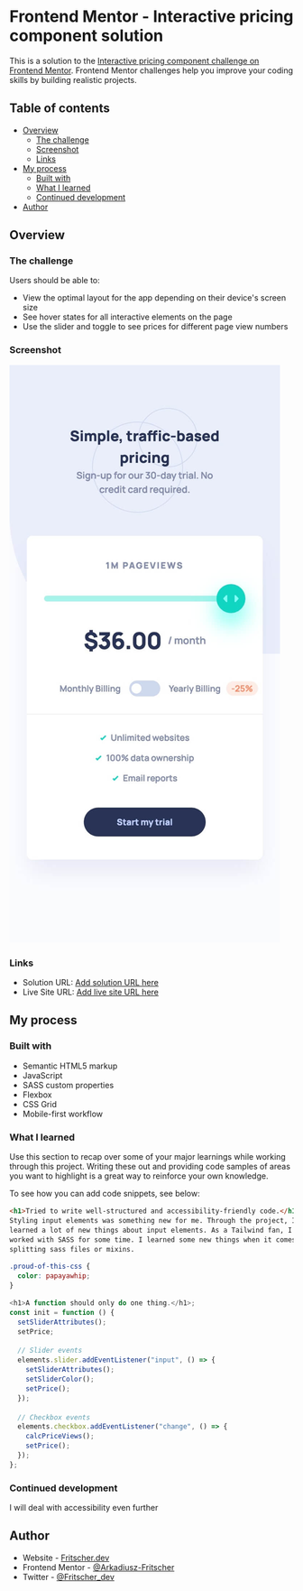 # Frontend Mentor - Interactive pricing component solution

This is a solution to the [Interactive pricing component challenge on Frontend Mentor](https://www.frontendmentor.io/challenges/interactive-pricing-component-t0m8PIyY8). Frontend Mentor challenges help you improve your coding skills by building realistic projects.

## Table of contents

- [Overview](#overview)
  - [The challenge](#the-challenge)
  - [Screenshot](#screenshot)
  - [Links](#links)
- [My process](#my-process)
  - [Built with](#built-with)
  - [What I learned](#what-i-learned)
  - [Continued development](#continued-development)
- [Author](#author)

## Overview

### The challenge

Users should be able to:

- View the optimal layout for the app depending on their device's screen size
- See hover states for all interactive elements on the page
- Use the slider and toggle to see prices for different page view numbers

### Screenshot

![Mobile view](./screenshot.jpg)

### Links

- Solution URL: [Add solution URL here](https://your-solution-url.com)
- Live Site URL: [Add live site URL here](https://your-live-site-url.com)

## My process

### Built with

- Semantic HTML5 markup
- JavaScript
- SASS custom properties
- Flexbox
- CSS Grid
- Mobile-first workflow

### What I learned

Use this section to recap over some of your major learnings while working through this project. Writing these out and providing code samples of areas you want to highlight is a great way to reinforce your own knowledge.

To see how you can add code snippets, see below:

```html
<h1>Tried to write well-structured and accessibility-friendly code.</h1>
Styling input elements was something new for me. Through the project, I have
learned a lot of new things about input elements. As a Tailwind fan, I haven't
worked with SASS for some time. I learned some new things when it comes to
splitting sass files or mixins.
```

```css
.proud-of-this-css {
  color: papayawhip;
}
```

```js
<h1>A function should only do one thing.</h1>;
const init = function () {
  setSliderAttributes();
  setPrice;

  // Slider events
  elements.slider.addEventListener("input", () => {
    setSliderAttributes();
    setSliderColor();
    setPrice();
  });

  // Checkbox events
  elements.checkbox.addEventListener("change", () => {
    calcPriceViews();
    setPrice();
  });
};
```

### Continued development

I will deal with accessibility even further

## Author

- Website - [Fritscher.dev](https://www.fritscher.dev)
- Frontend Mentor - [@Arkadiusz-Fritscher](https://www.frontendmentor.io/profile/Arkadiusz-Fritscher)
- Twitter - [@Fritscher_dev](https://www.twitter.com/fritscher_dev)
